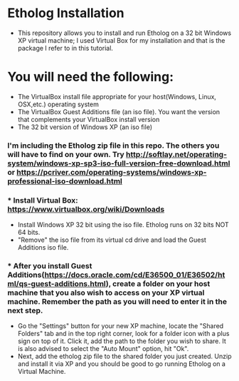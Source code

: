 # Etholog Installation 
* This repository allows you to install and run Etholog on a 32 bit Windows XP virtual machine; I used Virtual Box for my installation and that is the package I refer to in this tutorial.
# You will need the following:
* The VirtualBox install file appropriate for your host(Windows, Linux, OSX,etc.) operating system
* The VirtualBox Guest Additions file (an iso file). You want the version that complements your VirtualBox install version
* The 32 bit version of Windows XP (an iso file)
### I'm including the Etholog zip file in this repo. The others you will have to find on your own. Try http://softlay.net/operating-system/windows-xp-sp3-iso-full-version-free-download.html or https://pcriver.com/operating-systems/windows-xp-professional-iso-download.html
### * Install Virtual Box: https://www.virtualbox.org/wiki/Downloads
* Install Windows XP 32 bit using the iso file. Etholog runs on 32 bits NOT 64 bits.
* "Remove" the iso file from its virtual cd drive and load the Guest Additions iso file.
### * After you install Guest Additions(https://docs.oracle.com/cd/E36500_01/E36502/html/qs-guest-additions.html), create a folder on your host machine that you also wish to access on your XP virtual machine. Remember the path as you will need to enter it in the next step.
* Go the "Settings" button for your new XP machine, locate the "Shared Folders" tab and in the top right corner, look for a folder icon with a plus sign on top of it. Click it, add the path to the folder you wish to share. It is also advised to select the "Auto Mount" option, hit "Ok".
* Next, add the etholog zip file to the shared folder you just created. Unzip and install it via XP and you should be good to go running Etholog on a Virtual Machine.
